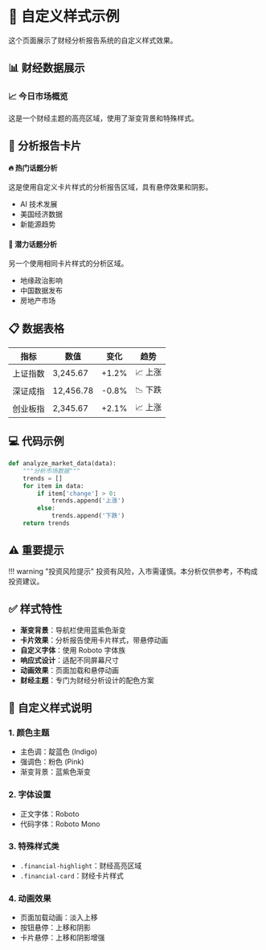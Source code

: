 # 🎨 自定义样式示例

这个页面展示了财经分析报告系统的自定义样式效果。

## 📊 财经数据展示

<div class="financial-highlight">
  <h3>📈 今日市场概览</h3>
  <p>这是一个财经主题的高亮区域，使用了渐变背景和特殊样式。</p>
</div>

## 💼 分析报告卡片

<div class="financial-card">
  <h4>🔥 热门话题分析</h4>
  <p>这是使用自定义卡片样式的分析报告区域，具有悬停效果和阴影。</p>
  <ul>
    <li>AI 技术发展</li>
    <li>美国经济数据</li>
    <li>新能源趋势</li>
  </ul>
</div>

<div class="financial-card">
  <h4>💎 潜力话题分析</h4>
  <p>另一个使用相同卡片样式的分析区域。</p>
  <ul>
    <li>地缘政治影响</li>
    <li>中国数据发布</li>
    <li>房地产市场</li>
  </ul>
</div>

## 📋 数据表格

| 指标 | 数值 | 变化 | 趋势 |
|------|------|------|------|
| 上证指数 | 3,245.67 | +1.2% | 📈 上涨 |
| 深证成指 | 12,456.78 | -0.8% | 📉 下跌 |
| 创业板指 | 2,345.67 | +2.1% | 📈 上涨 |

## 💻 代码示例

```python
def analyze_market_data(data):
    """分析市场数据"""
    trends = []
    for item in data:
        if item['change'] > 0:
            trends.append('上涨')
        else:
            trends.append('下跌')
    return trends
```

## ⚠️ 重要提示

!!! warning "投资风险提示"
    投资有风险，入市需谨慎。本分析仅供参考，不构成投资建议。

## ✅ 样式特性

- **渐变背景**：导航栏使用蓝紫色渐变
- **卡片效果**：分析报告使用卡片样式，带悬停动画
- **自定义字体**：使用 Roboto 字体族
- **响应式设计**：适配不同屏幕尺寸
- **动画效果**：页面加载和悬停动画
- **财经主题**：专门为财经分析设计的配色方案

## 🎯 自定义样式说明

### 1. 颜色主题
- 主色调：靛蓝色 (Indigo)
- 强调色：粉色 (Pink)
- 渐变背景：蓝紫色渐变

### 2. 字体设置
- 正文字体：Roboto
- 代码字体：Roboto Mono

### 3. 特殊样式类
- `.financial-highlight`：财经高亮区域
- `.financial-card`：财经卡片样式

### 4. 动画效果
- 页面加载动画：淡入上移
- 按钮悬停：上移和阴影
- 卡片悬停：上移和阴影增强
